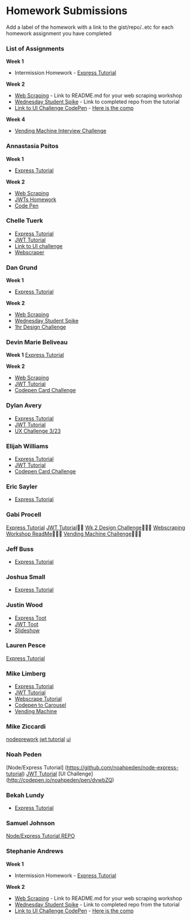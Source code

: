 # Homework Submissions

Add a label of the homework with a link to the gist/repo/..etc for each homework assignment you have completed

### List of Assignments

**Week 1**

* Intermission Homework - [Express Tutorial](https://www.tutorialspoint.com/nodejs/nodejs_express_framework.htm)

**Week 2**

* [Web Scraping](http://frontend.turing.io/lessons/web-scraping-workshop.html) - Link to README.md for your web scraping workshop
* [Wednesday Student Spike](http://frontend.turing.io/lessons/security-with-jwts.html) - Link to completed repo from the tutorial
* [Link to UI Challenge CodePen](http://codepen.io/atideman/pen/MpGRMP) - [Here is the comp](http://frontend.turing.io/projects/mod4-guest-design-challenge.html)

**Week 4**

* [Vending Machine Interview Challenge](https://github.com/turingschool-examples/vending_machine_challenge)


### Annastasia Psitos

**Week 1**
* [Express Tutorial](https://github.com/apsitos/Express_Tutorial)

**Week 2**
* [Web Scraping](https://github.com/apsitos/webscraping)
* [JWTs Homework](https://github.com/apsitos/jwts)
* [Code Pen](https://codepen.io/apsitos/pen/dveLwo)

### Chelle Tuerk
* [Express Tutorial](https://github.com/chelletuerk/express-tutorial)
* [JWT Tutorial](https://github.com/chelletuerk/jwt-tutorial)
* [Link to UI challenge](https://codepen.io/mtuerk/pen/JWaLYY)
* [Webscraper](https://github.com/chelletuerk/webscraper)

### Dan Grund
**Week 1**
* [Express Tutorial](https://github.com/DanGrund/node-tutorial)

**Week 2**
* [Web Scraping](https://github.com/DanGrund/webscraping-tutorial)
* [Wednesday Student Spike](https://github.com/DanGrund/JWT-lesson)
* [1hr Design Challenge](http://codepen.io/dangrund/pen/qrYGVN?editors=1010)

### Devin Marie Beliveau
**Week 1**
[Express Tutorial](https://github.com/devinmarieb/Node-Express-Tutorial)

**Week 2**
* [Web Scraping](https://github.com/devinmarieb/webscraping-workshop)
* [JWT Tutorial](https://github.com/devinmarieb/jwt-mini-project)
* [Codepen Card Challenge](https://codepen.io/devinmarieb/pen/PpevwK)

### Dylan Avery

* [Express Tutorial](https://github.com/dylanavery720/express-mod4-tut)
* [JWT Tutorial](https://github.com/dylanavery720/jwt-tutorial)
* [UX Challenge 3/23](http://codepen.io/kidhum/pen/xqjeyN?editors=0000)


### Elijah Williams

* [Express Tutorial](https://github.com/ejwill04/express-tutorial)
* [JWT Tutorial](https://github.com/ejwill04/JWT-tutorial)
* [Codepen Card Challenge](http://codepen.io/ejwill04/pen/WpJBqW?editors=0110)

### Eric Sayler
* [Express Tutorial](https://github.com/esayler/node-express-tutorial)

### Gabi Procell
[Express Tutorial](https://github.com/gprocell927/NodeExpressPrework)
[JWT Tutorial](https://github.com/gprocell927/json-web-tokens-tutorial)🚆🚆
[Wk 2 Design Challenge](https://codepen.io/gabitron/pen/MpGdeL)🌴🌴🌴
[Webscraping Workshop ReadMe](https://github.com/gprocell927/web-scraping-workshop)🍕🍕🍕
[Vending Machine Challenge](https://github.com/gprocell927/vending-machine-challenge)🍭🍭🍭

### Jeff Buss

* [Express Tutorial](https://github.com/JeffBuss/express-tutorial)

### Joshua Small

* [Express Tutorial](https://github.com/jksmall0631/express-tut)

### Justin Wood
* [Express Toot](https://github.com/jwood11atx/express-toot)
* [JWT Toot](https://github.com/jwood11atx/jwt-toot)
* [Slideshow](https://codepen.io/jwood11atx/pen/yMjWrB)

### Lauren Pesce
[Express Tutorial](https://github.com/pescel/express-tutorial)

### Mike Limberg
* [Express Tutorial](https://github.com/mlimberg/express-tutorial)
* [JWT Tutorial](https://github.com/mlimberg/JWT-practice)
* [Webscrape Tutorial](https://github.com/mlimberg/web-scrape-tutorial)
* [Codepen to Carousel](http://codepen.io/SirBimbus/pen/YZLbeQ)
* [Vending Machine](https://github.com/mlimberg/vending-machine)

### Mike Ziccardi

[nodeprework](https://github.com/mziccardi/nodePrework)
[jwt tutorial](https://github.com/mziccardi/jwt-tutorial)
[ui](https://codepen.io/mziccard/pen/EWBgjo)
### Noah Peden
[Node/Express Tutorial] (https://github.com/noahpeden/node-express-tutorial)
[JWT Tutorial](https://github.com/noahpeden/Securing-SPAs-with-JWTs)
[UI Challenge] (http://codepen.io/noahpeden/pen/dvwbZQ)

### Bekah Lundy
* [Express Tutorial](https://github.com/bekahlundy/node-express)

### Samuel Johnson
[Node/Express Tutorial REPO](https://github.com/sljohnson32/express-node-tutorial)

### Stephanie Andrews

**Week 1**

* Intermission Homework - [Express Tutorial](https://github.com/StephanieEA/node-tutorial)

**Week 2**

* [Web Scraping](https://github.com/bekahlundy/find-my-dog-costume/blob/master/README.md) - Link to README.md for your web scraping workshop
* [Wednesday Student Spike](https://github.com/StephanieEA/jwt-tutorial) - Link to completed repo from the tutorial
* [Link to UI Challenge CodePen](http://codepen.io/StephanieEA/pen/vxjMqK) - [Here is the comp](http://frontend.turing.io/projects/mod4-guest-design-challenge.html)
